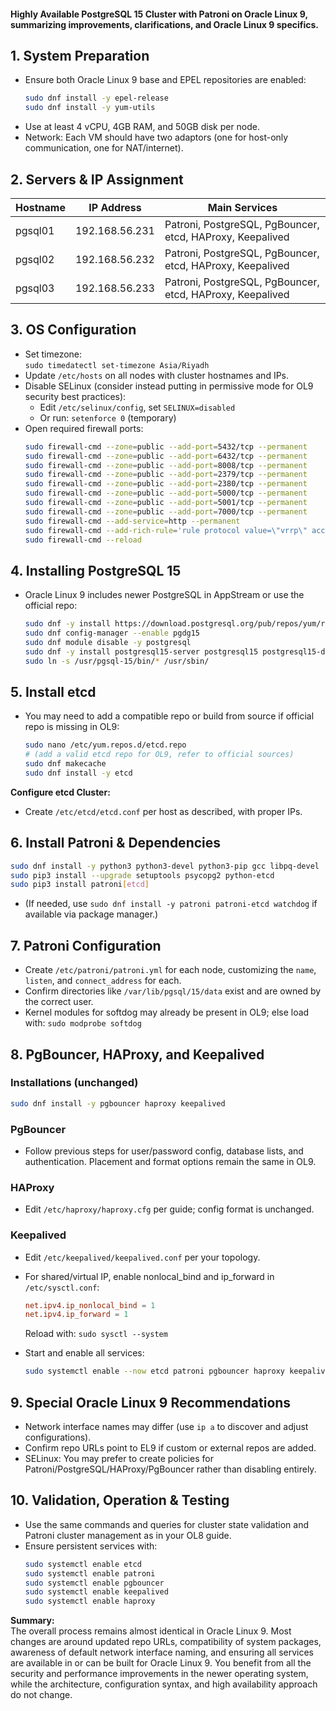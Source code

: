 #### Highly Available PostgreSQL 15 Cluster with Patroni on **Oracle Linux 9**, summarizing improvements, clarifications, and Oracle Linux 9 specifics.

## 1. System Preparation

- Ensure both Oracle Linux 9 base and EPEL repositories are enabled:
  ```bash
  sudo dnf install -y epel-release
  sudo dnf install -y yum-utils
  ```
- Use at least 4 vCPU, 4GB RAM, and 50GB disk per node.
- Network: Each VM should have two adaptors (one for host-only communication, one for NAT/internet).

## 2. Servers & IP Assignment
| Hostname | IP Address      | Main Services                                 |
|----------|-----------------|-----------------------------------------------|
| pgsql01  | 192.168.56.231  | Patroni, PostgreSQL, PgBouncer, etcd, HAProxy, Keepalived |
| pgsql02  | 192.168.56.232  | Patroni, PostgreSQL, PgBouncer, etcd, HAProxy, Keepalived |
| pgsql03  | 192.168.56.233  | Patroni, PostgreSQL, PgBouncer, etcd, HAProxy, Keepalived |

## 3. OS Configuration

- Set timezone:  
  `sudo timedatectl set-timezone Asia/Riyadh`
- Update `/etc/hosts` on all nodes with cluster hostnames and IPs.
- Disable SELinux (consider instead putting in permissive mode for OL9 security best practices):
  - Edit `/etc/selinux/config`, set `SELINUX=disabled`
  - Or run: `setenforce 0` (temporary)
- Open required firewall ports:
  ```bash
  sudo firewall-cmd --zone=public --add-port=5432/tcp --permanent
  sudo firewall-cmd --zone=public --add-port=6432/tcp --permanent
  sudo firewall-cmd --zone=public --add-port=8008/tcp --permanent
  sudo firewall-cmd --zone=public --add-port=2379/tcp --permanent
  sudo firewall-cmd --zone=public --add-port=2380/tcp --permanent
  sudo firewall-cmd --zone=public --add-port=5000/tcp --permanent
  sudo firewall-cmd --zone=public --add-port=5001/tcp --permanent
  sudo firewall-cmd --zone=public --add-port=7000/tcp --permanent
  sudo firewall-cmd --add-service=http --permanent
  sudo firewall-cmd --add-rich-rule='rule protocol value=\"vrrp\" accept' --permanent
  sudo firewall-cmd --reload
  ```

## 4. Installing PostgreSQL 15

- Oracle Linux 9 includes newer PostgreSQL in AppStream or use the official repo:
  ```bash
  sudo dnf -y install https://download.postgresql.org/pub/repos/yum/reporpms/EL-9-x86_64/pgdg-redhat-repo-latest.noarch.rpm
  sudo dnf config-manager --enable pgdg15
  sudo dnf module disable -y postgresql
  sudo dnf -y install postgresql15-server postgresql15 postgresql15-devel
  sudo ln -s /usr/pgsql-15/bin/* /usr/sbin/
  ```

## 5. Install etcd

- You may need to add a compatible repo or build from source if official repo is missing in OL9:
  ```bash
  sudo nano /etc/yum.repos.d/etcd.repo
  # (add a valid etcd repo for OL9, refer to official sources)
  sudo dnf makecache
  sudo dnf install -y etcd
  ```

**Configure etcd Cluster:**  
- Create `/etc/etcd/etcd.conf` per host as described, with proper IPs.

## 6. Install Patroni & Dependencies

```bash
sudo dnf install -y python3 python3-devel python3-pip gcc libpq-devel
sudo pip3 install --upgrade setuptools psycopg2 python-etcd
sudo pip3 install patroni[etcd]
```
- (If needed, use `sudo dnf install -y patroni patroni-etcd watchdog` if available via package manager.)

## 7. Patroni Configuration

- Create `/etc/patroni/patroni.yml` for each node, customizing the `name`, `listen`, and `connect_address` for each.
- Confirm directories like `/var/lib/pgsql/15/data` exist and are owned by the correct user.
- Kernel modules for softdog may already be present in OL9; else load with: `sudo modprobe softdog`

## 8. PgBouncer, HAProxy, and Keepalived

### Installations (unchanged)
```bash
sudo dnf install -y pgbouncer haproxy keepalived
```
### PgBouncer
- Follow previous steps for user/password config, database lists, and authentication. Placement and format options remain the same in OL9.
### HAProxy
- Edit `/etc/haproxy/haproxy.cfg` per guide; config format is unchanged.
### Keepalived
- Edit `/etc/keepalived/keepalived.conf` per your topology.
- For shared/virtual IP, enable nonlocal_bind and ip_forward in `/etc/sysctl.conf`:
  ```conf
  net.ipv4.ip_nonlocal_bind = 1
  net.ipv4.ip_forward = 1
  ```
  Reload with:
  `sudo sysctl --system`

- Start and enable all services:
  ```bash
  sudo systemctl enable --now etcd patroni pgbouncer haproxy keepalived
  ```

## 9. Special Oracle Linux 9 Recommendations

- Network interface names may differ (use `ip a` to discover and adjust configurations).
- Confirm repo URLs point to EL9 if custom or external repos are added.
- SELinux: You may prefer to create policies for Patroni/PostgreSQL/HAProxy/PgBouncer rather than disabling entirely.

## 10. Validation, Operation & Testing

- Use the same commands and queries for cluster state validation and Patroni cluster management as in your OL8 guide.
- Ensure persistent services with:
  ```bash
  sudo systemctl enable etcd
  sudo systemctl enable patroni
  sudo systemctl enable pgbouncer
  sudo systemctl enable keepalived
  sudo systemctl enable haproxy
  ```

**Summary:**  
The overall process remains almost identical in Oracle Linux 9. Most changes are around updated repo URLs, compatibility of system packages, awareness of default network interface naming, and ensuring all services are available in or can be built for Oracle Linux 9. You benefit from all the security and performance improvements in the newer operating system, while the architecture, configuration syntax, and high availability approach do not change.

